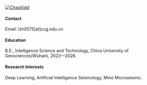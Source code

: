 

[![ChaoXidd](https://img.shields.io/badge/senli1073-github-blue?logo=github)](https://github.com/ChaoXidd)

<!-- He is currently a Fellow in the Department of Earth and Planetary Sciences (EPS) at Harvard University. -->

#### Contact

Email: lzh0575[at]cug.edu.cn

#### Education
B.E., Intelligence Science and Technology, China University of Geosciences(Wuhan), 2022—2026.

#### Research Interests
Deep Learning, Artificial Intelligence Seismology, Mine Microseismic.

